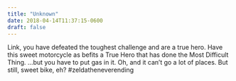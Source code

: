 ```yaml
---
title: "Unknown"
date: 2018-04-14T11:37:15-0600
draft: false
---
```


Link, you have defeated the toughest challenge and are a true hero. Have this sweet motorcycle as befits a True Hero that has done the Most Difficult Thing.
…but you have to put gas in it. Oh, and it can’t go a lot of places. But still, sweet bike, eh?
#zeldatheneverending
